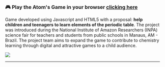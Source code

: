 ### :video_game:  Play the Atom's Game in your browser [clicking here]([https://allexlima.github.io/AtomsGame/](https://fafk0.github.io/kemija-jan.github.io/))

Game developed using Javascript and HTML5 with a proposal: **help children and teenagers to learn elements of the periodic table**. The project was introduced during the National Institute of Amazon Researchers (INPA) science fair for teachers and students from public schools in Manaus, AM - Brazil.  The project team aims to expand the game to contribute to chemistry learning through digital and attractive games to a child audience.


![](https://github.com/AtomsGame/atomsgame.github.io/blob/master/img/GameScreen.jpg?raw=true)

---

